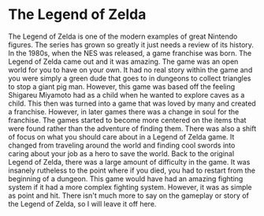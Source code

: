 # The Legend of Zelda
The Legend of Zelda is one of the modern examples of great Nintendo figures. The series has grown so greatly it just needs a review of
its history. In the 1980s, when the NES was released, a game franchise was born. The Legend of Zelda came out and it was amazing. The
game was an open world for you to have on your own. It had no real story within the game and you were simply a green dude that goes to in
dungeons to collect triangles to stop a giant pig man. However, this game was based off the feeling Shigareu Miyamoto had as a child when
he wanted to explore caves as a child. This then was turned into a game that was loved by many and created a franchise. However, in later
games there was a change in soul for the franchise. The games started to become more centered on the items that were found rather than 
the adventure of finding them. There was also a shift of focus on what you should care about in a Legend of Zelda game. It changed from 
traveling around the world and finding cool swords into caring about your job as a hero to save the world. Back to the original Legend of
Zelda, there was a large amount of difficulty in the game. It was insanely rutheless to the point where if you died, you had to restart 
from the beginning of a dungeon. This game would have had an amazing fighting system if it had a more complex fighting system. However, 
it was as simple as point and hit. There isn't much more to say on the gameplay or story of the Legend of Zelda, so I will leave it off
here.
